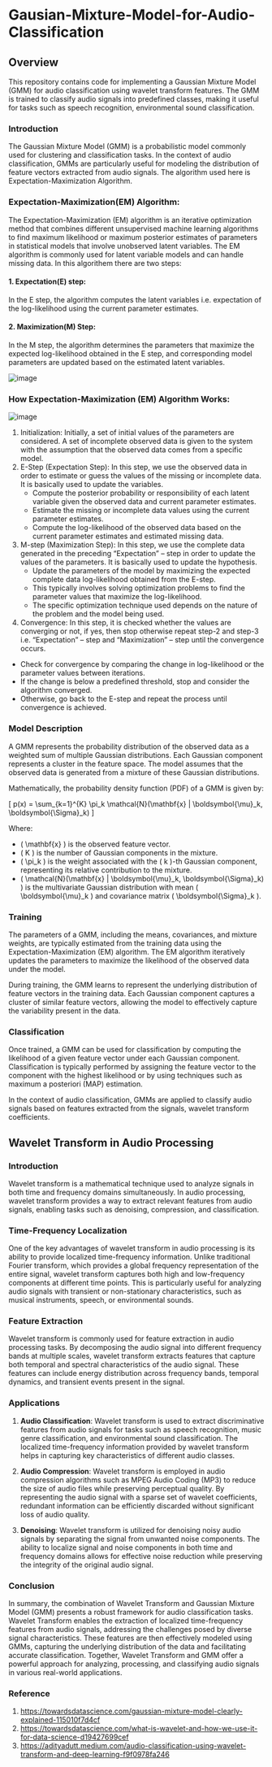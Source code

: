 # Gausian-Mixture-Model-for-Audio-Classification
## Overview
This repository contains code for implementing a Gaussian Mixture Model (GMM) for audio classification using wavelet transform features. The GMM is trained to classify audio signals into predefined classes, making it useful for tasks such as speech recognition, environmental sound classification.




### Introduction
The Gaussian Mixture Model (GMM) is a probabilistic model commonly used for clustering and classification tasks. In the context of audio classification, GMMs are particularly useful for modeling the distribution of feature vectors extracted from audio signals. The algorithm used here is Expectation-Maximization Algorithm.

### Expectation-Maximization(EM) Algorithm:
The Expectation-Maximization (EM) algorithm is an iterative optimization method that combines different unsupervised machine learning algorithms to find maximum likelihood or maximum posterior estimates of parameters in statistical models that involve unobserved latent variables. The EM algorithm is commonly used for latent variable models and can handle missing data.
In this algorithem there are two steps:
#### 1. Expectation(E) step:
In the E step, the algorithm computes the latent variables i.e. expectation of the log-likelihood using the current parameter estimates.
#### 2. Maximization(M) Step:
In the M step, the algorithm determines the parameters that maximize the expected log-likelihood obtained in the E step, and corresponding model parameters are updated based on the estimated latent variables.

![image](https://github.com/shekharma/Gausiian-Mixture-Model-for-Audio-Classification/assets/122733304/8db68c82-8dcd-4b27-b3f1-bd809dfb1844)

### How Expectation-Maximization (EM)  Algorithm Works:
![image](https://github.com/shekharma/Gausiian-Mixture-Model-for-Audio-Classification/assets/122733304/3023d85b-d0a5-41dd-9595-61ea6e30833c)
1.  Initialization:
Initially, a set of initial values of the parameters are considered. A set of incomplete observed data is given to the system with the assumption that the observed data comes from a specific model.
2.  E-Step (Expectation Step): In this step, we use the observed data in order to estimate or guess the values of the missing or incomplete data. It is basically used to update the variables. 
     -  Compute the posterior probability or responsibility of each latent variable given the observed data and current parameter estimates.
     -  Estimate the missing or incomplete data values using the current parameter estimates.
     -  Compute the log-likelihood of the observed data based on the current parameter estimates and estimated missing data.
3. M-step (Maximization Step): In this step, we use the complete data generated in the preceding “Expectation” – step in order to update the values of the parameters. It is basically used to update the hypothesis.
    -  Update the parameters of the model by maximizing the expected complete data log-likelihood obtained from the E-step.
    -  This typically involves solving optimization problems to find the parameter values that maximize the log-likelihood.
    -  The specific optimization technique used depends on the nature of the problem and the model being used.
4.  Convergence: In this step, it is checked whether the values are converging or not, if yes, then stop otherwise repeat step-2 and step-3 i.e. “Expectation” – step and “Maximization” – step until the convergence occurs.
  -  Check for convergence by comparing the change in log-likelihood or the parameter values between iterations.
  -  If the change is below a predefined threshold, stop and consider the algorithm converged.
  -  Otherwise, go back to the E-step and repeat the process until convergence is achieved.

### Model Description
A GMM represents the probability distribution of the observed data as a weighted sum of multiple Gaussian distributions. Each Gaussian component represents a cluster in the feature space. The model assumes that the observed data is generated from a mixture of these Gaussian distributions.

Mathematically, the probability density function (PDF) of a GMM is given by:

\[ p(x) = \sum_{k=1}^{K} \pi_k \mathcal{N}(\mathbf{x} | \boldsymbol{\mu}_k, \boldsymbol{\Sigma}_k) \]

Where:
- \( \mathbf{x} \) is the observed feature vector.
- \( K \) is the number of Gaussian components in the mixture.
- \( \pi_k \) is the weight associated with the \( k \)-th Gaussian component, representing its relative contribution to the mixture.
- \( \mathcal{N}(\mathbf{x} | \boldsymbol{\mu}_k, \boldsymbol{\Sigma}_k) \) is the multivariate Gaussian distribution with mean \( \boldsymbol{\mu}_k \) and covariance matrix \( \boldsymbol{\Sigma}_k \).

### Training
The parameters of a GMM, including the means, covariances, and mixture weights, are typically estimated from the training data using the Expectation-Maximization (EM) algorithm. The EM algorithm iteratively updates the parameters to maximize the likelihood of the observed data under the model.

During training, the GMM learns to represent the underlying distribution of feature vectors in the training data. Each Gaussian component captures a cluster of similar feature vectors, allowing the model to effectively capture the variability present in the data.

### Classification
Once trained, a GMM can be used for classification by computing the likelihood of a given feature vector under each Gaussian component. Classification is typically performed by assigning the feature vector to the component with the highest likelihood or by using techniques such as maximum a posteriori (MAP) estimation.

In the context of audio classification, GMMs are applied to classify audio signals based on features extracted from the signals, wavelet transform coefficients.


## Wavelet Transform in Audio Processing

### Introduction
Wavelet transform is a mathematical technique used to analyze signals in both time and frequency domains simultaneously. In audio processing, wavelet transform provides a way to extract relevant features from audio signals, enabling tasks such as denoising, compression, and classification.

### Time-Frequency Localization
One of the key advantages of wavelet transform in audio processing is its ability to provide localized time-frequency information. Unlike traditional Fourier transform, which provides a global frequency representation of the entire signal, wavelet transform captures both high and low-frequency components at different time points. This is particularly useful for analyzing audio signals with transient or non-stationary characteristics, such as musical instruments, speech, or environmental sounds.

### Feature Extraction
Wavelet transform is commonly used for feature extraction in audio processing tasks. By decomposing the audio signal into different frequency bands at multiple scales, wavelet transform extracts features that capture both temporal and spectral characteristics of the audio signal. These features can include energy distribution across frequency bands, temporal dynamics, and transient events present in the signal.

### Applications
1. **Audio Classification**: Wavelet transform is used to extract discriminative features from audio signals for tasks such as speech recognition, music genre classification, and environmental sound classification. The localized time-frequency information provided by wavelet transform helps in capturing key characteristics of different audio classes.
  
2. **Audio Compression**: Wavelet transform is employed in audio compression algorithms such as MPEG Audio Coding (MP3) to reduce the size of audio files while preserving perceptual quality. By representing the audio signal with a sparse set of wavelet coefficients, redundant information can be efficiently discarded without significant loss of audio quality.

3. **Denoising**: Wavelet transform is utilized for denoising noisy audio signals by separating the signal from unwanted noise components. The ability to localize signal and noise components in both time and frequency domains allows for effective noise reduction while preserving the integrity of the original audio signal.

### Conclusion

In summary, the combination of Wavelet Transform and Gaussian Mixture Model (GMM) presents a robust framework for audio classification tasks. Wavelet Transform enables the extraction of localized time-frequency features from audio signals, addressing the challenges posed by diverse signal characteristics. These features are then effectively modeled using GMMs, capturing the underlying distribution of the data and facilitating accurate classification. Together, Wavelet Transform and GMM offer a powerful approach for analyzing, processing, and classifying audio signals in various real-world applications.

### Reference
1. https://towardsdatascience.com/gaussian-mixture-model-clearly-explained-115010f7d4cf
2. https://towardsdatascience.com/what-is-wavelet-and-how-we-use-it-for-data-science-d19427699cef
3. https://adityadutt.medium.com/audio-classification-using-wavelet-transform-and-deep-learning-f9f0978fa246
